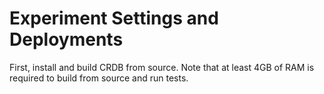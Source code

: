# Experiment Settings and Deployments

First, install and build CRDB from source. Note that at least 4GB of RAM is required to build from source and run tests.

